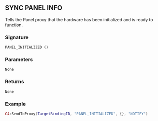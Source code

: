## SYNC PANEL INFO 

Tells the Panel proxy that the hardware has been initialized and is ready to function.


### Signature

`PANEL_INITIALIZED ()`


### Parameters

`None`


### Returns

`None`


### Example

```lua
C4:SendToProxy(TargetBindingID, "PANEL_INITIALIZED", {}, "NOTIFY")
```


